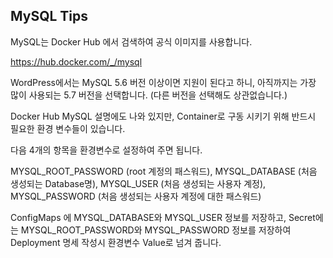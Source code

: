 ## MySQL Tips

MySQL는 Docker Hub 에서 검색하여 공식 이미지를 사용합니다.

https://hub.docker.com/_/mysql

WordPress에서는 MySQL 5.6 버전 이상이면 지원이 된다고 하니, 아직까지는 가장 많이 사용되는 5.7 버전을 선택합니다. (다른 버전을 선택해도 상관없습니다.)

Docker Hub MySQL 설명에도 나와 있지만, Container로 구동 시키기 위해 반드시 필요한 환경 변수들이 있습니다.

다음 4개의 항목을 환경변수로 설정하여 주면 됩니다.

MYSQL_ROOT_PASSWORD (root 계정의 패스워드), MYSQL_DATABASE (처음 생성되는 Database명), MYSQL_USER (처음 생성되는 사용자 계정), MYSQL_PASSWORD (처음 생성되는 사용자 계정에 대한 패스워드)

ConfigMaps 에 MYSQL_DATABASE와 MYSQL_USER 정보를 저장하고, Secret에는 MYSQL_ROOT_PASSWORD와 MYSQL_PASSWORD 정보를 저장하여 Deployment 명세 작성시 환경변수 Value로 넘겨 줍니다.
